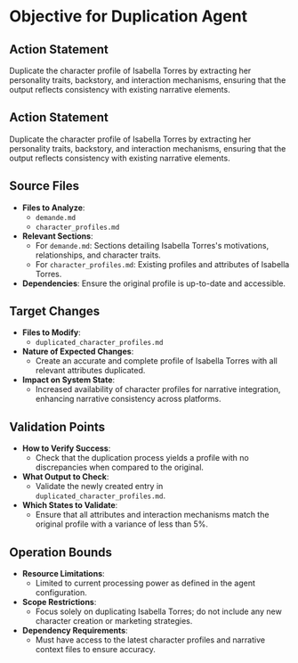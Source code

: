 # Objective for Duplication Agent
## Action Statement
Duplicate the character profile of Isabella Torres by extracting her personality traits, backstory, and interaction mechanisms, ensuring that the output reflects consistency with existing narrative elements.

## Action Statement
Duplicate the character profile of Isabella Torres by extracting her personality traits, backstory, and interaction mechanisms, ensuring that the output reflects consistency with existing narrative elements.

## Source Files
- **Files to Analyze**: 
  - `demande.md`
  - `character_profiles.md`
- **Relevant Sections**:
  - For `demande.md`: Sections detailing Isabella Torres's motivations, relationships, and character traits.
  - For `character_profiles.md`: Existing profiles and attributes of Isabella Torres.
- **Dependencies**: Ensure the original profile is up-to-date and accessible.

## Target Changes
- **Files to Modify**: 
  - `duplicated_character_profiles.md`
- **Nature of Expected Changes**: 
  - Create an accurate and complete profile of Isabella Torres with all relevant attributes duplicated.
- **Impact on System State**: 
  - Increased availability of character profiles for narrative integration, enhancing narrative consistency across platforms.

## Validation Points
- **How to Verify Success**: 
  - Check that the duplication process yields a profile with no discrepancies when compared to the original.
- **What Output to Check**: 
  - Validate the newly created entry in `duplicated_character_profiles.md`.
- **Which States to Validate**: 
  - Ensure that all attributes and interaction mechanisms match the original profile with a variance of less than 5%.

## Operation Bounds
- **Resource Limitations**: 
  - Limited to current processing power as defined in the agent configuration.
- **Scope Restrictions**: 
  - Focus solely on duplicating Isabella Torres; do not include any new character creation or marketing strategies.
- **Dependency Requirements**: 
  - Must have access to the latest character profiles and narrative context files to ensure accuracy.
